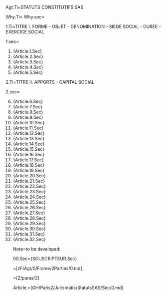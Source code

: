 Agt.Ti=STATUTS CONSTITUTIFS SAS

Why.Ti=</i>
Why.sec=</i>

1.Ti=TITRE I. FORME - OBJET - DENOMINATION - SIEGE SOCIAL - DUREE - EXERCICE SOCIAL

1.sec=<ol><li>{Article.1.Sec}</li><li>{Article.2.Sec}</li><li>{Article.3.Sec}</li><li>{Article.4.Sec}</li><li>{Article.5.Sec}</li></ol>


2.Ti=TITRE II. APPORTS - CAPITAL SOCIAL

2.sec=<ol start=6><li>{Article.6.Sec}</li><li>{Article.7.Sec}</li><li>{Article.8.Sec}</li><li>{Article.9.Sec}</li><li>{Article.10.Sec}</li><li>{Article.11.Sec}</li><li>{Article.12.Sec}</li><li>{Article.13.Sec}</li><li>{Article.14.Sec}</li><li>{Article.15.Sec}</li><li>{Article.16.Sec}</li><li>{Article.17.Sec}</li><li>{Article.18.Sec}</li><li>{Article.19.Sec}</li><li>{Article.20.Sec}</li><li>{Article.21.Sec}</li><li>{Article.22.Sec}</li><li>{Article.23.Sec}</li><li>{Article.24.Sec}</li><li>{Article.25.Sec}</li><li>{Article.26.Sec}</li><li>{Article.27.Sec}</li><li>{Article.28.Sec}</li><li>{Article.29.Sec}</li><li>{Article.30.Sec}</li><li>{Article.31.Sec}</li><li>{Article.32.Sec}

Note=to be developed:

00.Sec={SOUSCRIPTEUR.Sec}

=[zF/Agt/0/Frame/2Parties/0.md]

=[Z/paras/2]

Article.=[GH/Paris2/Jurismatic/StatutsSAS/Sec/0.md]
